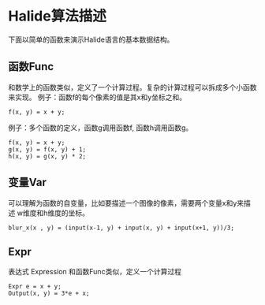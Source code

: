# Halide算法描述 

下面以简单的函数来演示Halide语言的基本数据结构。

## 函数Func
和数学上的函数类似，定义了一个计算过程。复杂的计算过程可以拆成多个小函数来实现。
例子：函数f的每个像素的值是其x和y坐标之和。
```  
f(x, y) = x + y;
```

例子：多个函数的定义，函数g调用函数f, 函数h调用函数g。
```   
f(x, y) = x + y;   
g(x, y) = f(x, y) + 1;
h(x, y) = g(x, y) * 2;
```

## 变量Var   
可以理解为函数的自变量，比如要描述一个图像的像素，需要两个变量x和y来描述 w维度和h维度的坐标。
```
blur_x(x , y) = (input(x-1, y) + input(x, y) + input(x+1, y))/3;
```

## Expr  
表达式 Expression 和函数Func类似，定义一个计算过程
```
Expr e = x + y;     
Output(x, y) = 3*e + x;     
```


